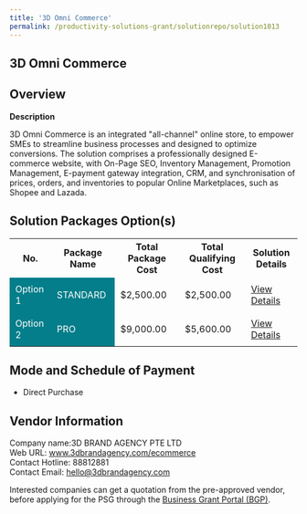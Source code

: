 ```yaml
---
title: '3D Omni Commerce'
permalink: /productivity-solutions-grant/solutionrepo/solution1013
---
```


## 3D Omni Commerce

## Overview

**Description**

3D Omni Commerce is an integrated "all-channel" online store, to empower SMEs to streamline business processes and designed to optimize conversions. The solution comprises a professionally designed E-commerce website, with On-Page SEO, Inventory Management, Promotion Management, E-payment gateway integration, CRM, and synchronisation of prices, orders, and inventories to popular Online Marketplaces, such as Shopee and Lazada.

## Solution Packages Option(s)

<table>
<tr>
<th><b>No.</b></th>
<th><b>Package Name</b></th>
<th><b>Total Package Cost</b></th>
<th><b>Total Qualifying Cost</b></th>
<th><b>Solution Details</b></th>
</tr>
<tr>
<td style='padding: 10px; background-color: #037E8A; color: #FFFFFF;'>Option 1</td>
<td style='padding: 10px; background-color: #037E8A; color: #FFFFFF;'>STANDARD</td>
<td style='padding: 10px;'>$2,500.00</td>
<td style='padding: 10px;'>$2,500.00</td>
<td style='padding: 10px;'><a href='/images/psg/3DBrandAgency_3D_Omni_Commerce_DesensitisedPart1.pdf ' target='_blank'>View Details</a></td>
</tr>
<tr>
<td style='padding: 10px; background-color: #037E8A; color: #FFFFFF;'>Option 2</td>
<td style='padding: 10px; background-color: #037E8A; color: #FFFFFF;'>PRO</td>
<td style='padding: 10px;'>$9,000.00</td>
<td style='padding: 10px;'>$5,600.00</td>
<td style='padding: 10px;'><a href='/images/psg/3DBrandAgency_OmniCommerce_Desensitised_Annex3_Part2.pdf' target='_blank'>View Details</a></td>
</tr>
</table>

## Mode and Schedule of Payment

 - Direct Purchase

## Vendor Information

 Company name:3D BRAND AGENCY PTE LTD<br>Web URL: www.3dbrandagency.com/ecommerce <br>Contact Hotline: 88812881 <br>Contact Email: hello@3dbrandagency.com 

Interested companies can get a quotation from the pre-approved vendor, before applying for the PSG through the <a href='https://www.businessgrants.gov.sg/' target='_blank' rel='noopener'>Business Grant Portal (BGP)</a>.

<script src="/jquery/resize-tables.js"></script>
